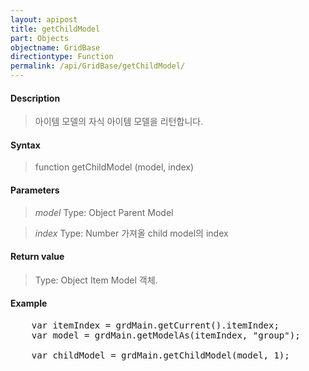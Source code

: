 ```yaml
---
layout: apipost
title: getChildModel
part: Objects
objectname: GridBase
directiontype: Function
permalink: /api/GridBase/getChildModel/
---
```



#### Description

> 아이템 모델의 자식 아이템 모델을 리턴합니다.

#### Syntax

> function getChildModel (model, index)

#### Parameters

> *model*
> Type: Object
> Parent Model

> *index*
> Type: Number
> 가져올 child model의 index


#### Return value

> Type: Object
> Item Model 객체.


#### Example

<pre class="prettyprint">
	var itemIndex = grdMain.getCurrent().itemIndex;
	var model = grdMain.getModelAs(itemIndex, "group");
	
	var childModel = grdMain.getChildModel(model, 1);
</pre>


